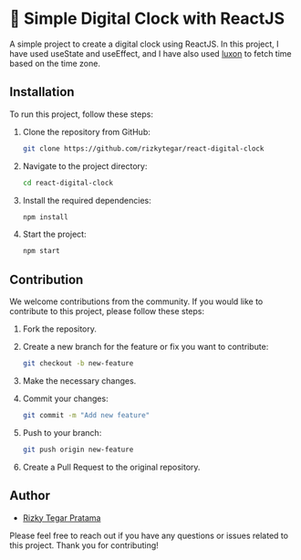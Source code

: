 # 👋 Simple Digital Clock with ReactJS

A simple project to create a digital clock using ReactJS. In this project, I have used useState and useEffect, and I have also used [luxon](https://www.npmjs.com/package/luxon) to fetch time based on the time zone.

## Installation

To run this project, follow these steps:

1. Clone the repository from GitHub:

   ```bash
   git clone https://github.com/rizkytegar/react-digital-clock
   ```

2. Navigate to the project directory:

   ```bash
   cd react-digital-clock
   ```

3. Install the required dependencies:

   ```bash
   npm install
   ```

4. Start the project:

   ```bash
   npm start
   ```

## Contribution

We welcome contributions from the community. If you would like to contribute to this project, please follow these steps:

1. Fork the repository.
2. Create a new branch for the feature or fix you want to contribute:

   ```bash
   git checkout -b new-feature
   ```

3. Make the necessary changes.
4. Commit your changes:

   ```bash
   git commit -m "Add new feature"
   ```

5. Push to your branch:

   ```bash
   git push origin new-feature
   ```

6. Create a Pull Request to the original repository.

## Author

- [Rizky Tegar Pratama](https://github.com/rizkytegar)

Please feel free to reach out if you have any questions or issues related to this project. Thank you for contributing!